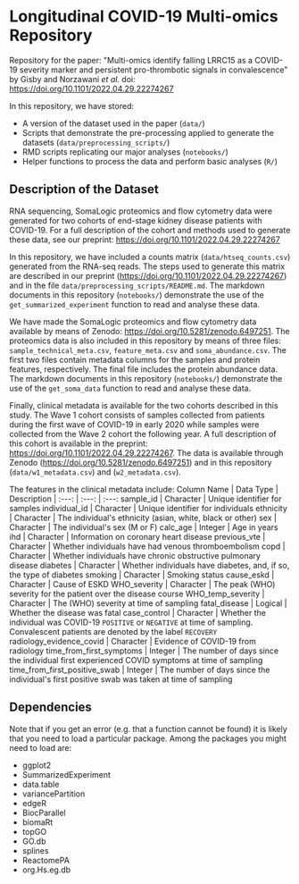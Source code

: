 # Longitudinal COVID-19 Multi-omics Repository

Repository for the paper: "Multi-omics identify falling LRRC15 as a COVID-19 severity marker and persistent pro-thrombotic signals in convalescence" by Gisby and Norzawani _et al._ doi: https://doi.org/10.1101/2022.04.29.22274267 

In this repository, we have stored:
 - A version of the dataset used in the paper (`data/`)
 - Scripts that demonstrate the pre-processing applied to generate the datasets (`data/preprocessing_scripts/`)
 - RMD scripts replicating our major analyses (`notebooks/`)
 - Helper functions to process the data and perform basic analyses (`R/`)

## Description of the Dataset

RNA sequencing, SomaLogic proteomics and flow cytometry data were generated for two cohorts of end-stage kidney disease patients with COVID-19. For a full description of the cohort and methods used to generate these data, see our preprint: https://doi.org/10.1101/2022.04.29.22274267 

In this repository, we have included a counts matrix (`data/htseq_counts.csv`) generated from the RNA-seq reads. The steps used to generate this matrix are described in our preprint (https://doi.org/10.1101/2022.04.29.22274267) and in the file `data/preprocessing_scripts/README.md`. The markdown documents in this repository (`notebooks/`) demonstrate the use of the `get_summarized_experiment` function to read and analyse these data.

We have made the SomaLogic proteomics and flow cytometry data available by means of Zenodo: https://doi.org/10.5281/zenodo.6497251. The proteomics data is also included in this repository by means of three files: `sample_technical_meta.csv`, `feature_meta.csv` and `soma_abundance.csv`. The first two files contain metadata columns for the samples and protein features, respectively. The final file includes the protein abundance data. The markdown documents in this repository (`notebooks/`) demonstrate the use of the `get_soma_data` function to read and analyse these data.

Finally, clinical metadata is available for the two cohorts described in this study. The Wave 1 cohort consists of samples collected from patients during the first wave of COVID-19 in early 2020 while samples were collected from the Wave 2 cohort the following year. A full description of this cohort is available in the preprint: https://doi.org/10.1101/2022.04.29.22274267. The data is available through Zenodo (https://doi.org/10.5281/zenodo.6497251) and in this repository (`data/w1_metadata.csv`) and (`w2_metadata.csv`).

The features in the clinical metadata include:
Column Name | Data Type | Description
| :---: | :---: | :---:
sample_id | Character | Unique identifier for samples
individual_id | Character | Unique identifier for individuals
ethnicity | Character | The individual's ethnicity (asian, white, black or other)
sex | Character | The individual's sex (M or F)
calc_age | Integer | Age in years
ihd	| Character | Information on coronary heart disease
previous_vte | Character | Whether individuals have had venous thromboembolism
copd | Character | Whether individuals have chronic obstructive pulmonary disease
diabetes | Character | Whether individuals have diabetes, and, if so, the type of diabetes
smoking | Character | Smoking status
cause_eskd | Character | Cause of ESKD
WHO_severity | Character | The peak (WHO) severity for the patient over the disease course
WHO_temp_severity | Character | The (WHO) severity at time of sampling
fatal_disease | Logical | Whether the disease was fatal
case_control | Character | Whether the individual was COVID-19 `POSITIVE` or `NEGATIVE` at time of sampling. Convalescent patients are denoted by the label `RECOVERY`
radiology_evidence_covid | Character | Evidence of COVID-19 from radiology
time_from_first_symptoms | Integer | The number of days since the individual first experienced COVID symptoms at time of sampling
time_from_first_positive_swab | Integer | The number of days since the individual's first positive swab was taken at time of sampling

## Dependencies

Note that if you get an error (e.g. that a function cannot be found) it is likely that you need to load a particular package. Among the packages you might need to load are:
 - ggplot2
 - SummarizedExperiment
 - data.table
 - variancePartition
 - edgeR
 - BiocParallel
 - biomaRt
 - topGO
 - GO.db
 - splines
 - ReactomePA
 - org.Hs.eg.db
